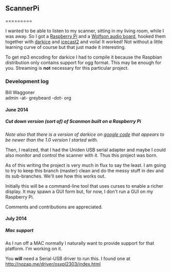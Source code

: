 ## ScannerPi
=========

I wanted to be able to listen to my scanner, sitting in my living room, while I was away. So I got a [Raspberry Pi](https://www.adafruit.com/category/105) and a [Wolfson audio board](https://www.adafruit.com/products/1761), hooked them together with [darkice](http://darkice.org/) and [icecast2](http://www.icecast.org/) and voila! It worked! Not without a little learning curve of course but that just made it interesting.

To get mp3 encoding for darkice I had to compile it because the Raspbian distribution only contains support for ogg format. This may be enough for you. Streaming is **not** necessary for this particular project.

### Development log

Bill Waggoner  
admin -at- greybeard -dot- org

#### June 2014

##### Cut down version (sort of) of Scanmon built on a Raspberry Pi

*Note also that there is a version of darkice on [google code](https://code.google.com/p/darkice/) that appears to be newer than the 1.0 version I started with.*

Then, I realized, that I had the Uniden USB serial adapter and maybe I could also monitor and control the scanner with it. Thus this project was born.

As of this writing the project is very much in flux to say the least. I am going to try to keep this branch (master) clean and do the messy stuff in dev and its sub-branches. We'll see how this works out.

Initially this will be a command-line tool that uses curses to enable a richer display. It may spawn a GUI form but, for now, I don't run a GUI on my Raspberry Pi.

Comments and contributions are appreciated.

#### July 2014

##### Mac support

As I run off a MAC normally I naturally want to provide support for that platform. I'm working on it.

You **will** need a Serial-USB driver to run this. I found one at http://nozap.me/driver/osxpl2303/index.html

